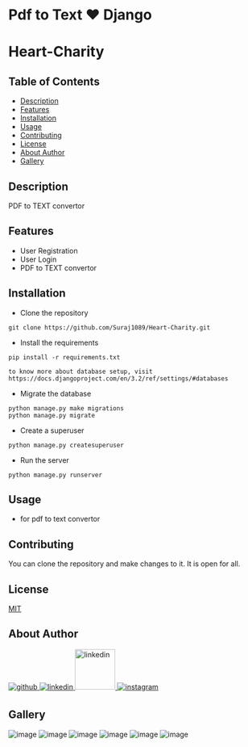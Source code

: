 # Pdf to Text ♥️ Django

# Heart-Charity
 
 

## Table of Contents

- [Description](#description)
- [Features](#features)
- [Installation](#installation)
- [Usage](#usage)
- [Contributing](#contributing)
- [License](#license)
- [About Author](#about-author)
- [Gallery](#gallery)


## Description

PDF to TEXT convertor

## Features

- User Registration
- User Login
- PDF to TEXT convertor


## Installation

- Clone the repository
```
git clone https://github.com/Suraj1089/Heart-Charity.git
```
- Install the requirements
```
pip install -r requirements.txt
```
```
to know more about database setup, visit https://docs.djangoproject.com/en/3.2/ref/settings/#databases

```

- Migrate the database
```
python manage.py make migrations
python manage.py migrate

```

- Create a superuser
```
python manage.py createsuperuser

```

- Run the server
```
python manage.py runserver

```

## Usage

- for pdf to text convertor


## Contributing

You can clone the repository and make changes to it. It is open for all.


## License

[MIT](https://choosealicense.com/licenses/mit/)

## About Author

<a href="https://github.com/Suraj1089" target="_blank">
<img src=https://img.shields.io/badge/github-%2324292e.svg?&style=for-the-badge&logo=github&logoColor=white alt=github style="margin-bottom: 5px;" />
</a>

<a href="https://linkedin.com/in/surajpisal" target="_blank">
<img src=https://img.shields.io/badge/linkedin-%231E77B5.svg?&style=for-the-badge&logo=linkedin&logoColor=white alt=linkedin style="margin-bottom: 5px;" />
</a>
<a href="https://surajpisal.netlify.com" target="_blank">
<img src=https://img.shields.io/badge/-Portfolio-red alt=linkedin style="margin-bottom: 5px;width:80px" />
</a>

<a href="https://instagram.com/suraj_pisal9" target="_blank">
<img src=https://img.shields.io/badge/instagram-%23000000.svg?&style=for-the-badge&logo=instagram&logoColor=white alt=instagram style="margin-bottom: 5px;" />
</a>  

## Gallery
![image](https://user-images.githubusercontent.com/85509795/209187114-c8cff06f-3719-4c3d-bfd4-23e67ae0e128.png)
![image](https://user-images.githubusercontent.com/85509795/209187207-743aaa1b-5c5a-4bf6-bf11-2fc76b5a0e9a.png)
![image](https://user-images.githubusercontent.com/85509795/209187280-f46d75c9-2a2a-4c29-989f-b6e2e5a5407c.png)
![image](https://user-images.githubusercontent.com/85509795/209187696-1b1808bc-f740-4832-a2e6-972078088c81.png)
![image](https://user-images.githubusercontent.com/85509795/209187755-0cd0ca77-b466-4215-a0a8-fea29223db37.png)
![image](https://user-images.githubusercontent.com/85509795/209187836-9f19570d-51ea-495f-9417-9409acf9f733.png)

